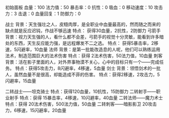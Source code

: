 初始面板 
血量：100 
法力值：50 
暴击率：0 
抗性：0 
吸血：0 
移动速度：10 
攻击力：3 
击退：0 
血量回复：1 
防御力：0 
 
战士 
背景：天生强壮之人，皮糙肉厚，是全职业中血量最高的，然而随之而来的缺点就是反应迟钝，作战不够迅速 
特点： 获得30血量，2抗性，2防御力 
弓箭手 
背景：视力天生强的人，看什么都不会差，弓箭手的视觉十分灵敏，能看到许多暗处的东西，天生反应能力强，是远程爆发不二之选。 
特点： 获得5暴击率，2移速，5闪避率，10血量 
法师 
背景：是第一批能改造息的人呢，他们可以熟练运用法术，制造范围巨大的法术伤害 
特点：获得 2法术伤害，50法力值，10血量 
刺客 
背景：活在影子里面的人，对外界事物漠不关心，心中的目标只有一个——完成任务。 
特点：获得5攻击力，8闪避率，4移速，5血量 
剑士 
背景：领悟剑术的一批人，虽然血量不是很高，却能造成不菲的伤害。 
特点：获得2移速，2攻击力，5闪避率，15血量  
 
二转战士——坦克骑士 
特点：获得120血量，10抗性，15防御力 
二转射手——职业射手 
特点：获得 15暴击率，4移速，10闪避率，40血量 
二转法师——魔力术士 
特点：获得 20法术伤害，500法力值，50血量 
二转刺客——暗影影卫 
20攻击力，6移速，15闪避率，20血量 